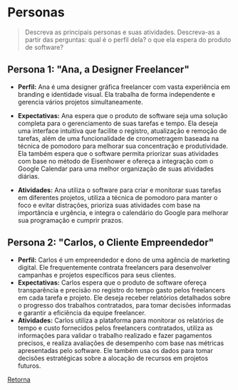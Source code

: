 # Personas
> Descreva as principais personas e suas atividades. Descreva-as a partir das perguntas:
> qual é o perfil dela? o que ela espera do produto de software? 

## Persona 1: "Ana, a Designer Freelancer"

- **Perfil:** Ana é uma designer gráfica freelancer com vasta experiência em branding e identidade visual. Ela trabalha de forma independente e gerencia vários projetos simultaneamente.
- **Expectativas:** Ana espera que o produto de software seja uma solução completa para o gerenciamento de suas tarefas e tempo. Ela deseja uma interface intuitiva que facilite o registro, atualização e remoção de tarefas, além de uma funcionalidade de cronometragem baseada na técnica de pomodoro para melhorar sua concentração e produtividade. Ela também espera que o software permita priorizar suas atividades com base no método de Eisenhower e ofereça a integração com o Google Calendar para uma melhor organização de suas atividades diárias.

- **Atividades:** Ana utiliza o software para criar e monitorar suas tarefas em diferentes projetos, utiliza a técnica de pomodoro para manter o foco e evitar distrações, prioriza suas atividades com base na importância e urgência, e integra o calendário do Google para melhorar sua programação e cumprir prazos.

## Persona 2: "Carlos, o Cliente Empreendedor"

- **Perfil:** Carlos é um empreendedor e dono de uma agência de marketing digital. Ele frequentemente contrata freelancers para desenvolver campanhas e projetos específicos para seus clientes.
- **Expectativas:** Carlos espera que o produto de software ofereça transparência e precisão no registro do tempo gasto pelos freelancers em cada tarefa e projeto. Ele deseja receber relatórios detalhados sobre o progresso dos trabalhos contratados, para tomar decisões informadas e garantir a eficiência da equipe freelancer.
- **Atividades:** Carlos utiliza a plataforma para monitorar os relatórios de tempo e custo fornecidos pelos freelancers contratados, utiliza as informações para validar o trabalho realizado e fazer pagamentos precisos, e realiza avaliações de desempenho com base nas métricas apresentadas pelo software. Ele também usa os dados para tomar decisões estratégicas sobre a alocação de recursos em projetos futuros.

[Retorna](../README.md)